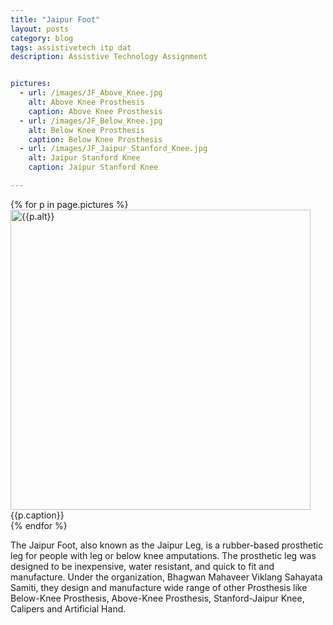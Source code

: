 ```yaml
---
title: "Jaipur Foot"
layout: posts
category: blog
tags: assistivetech itp dat
description: Assistive Technology Assignment


pictures: 
  - url: /images/JF_Above_Knee.jpg
    alt: Above Knee Prosthesis
    caption: Above Knee Prosthesis
  - url: /images/JF_Below_Knee.jpg
    alt: Below Knee Prosthesis
    caption: Below Knee Prosthesis
  - url: /images/JF_Jaipur_Stanford_Knee.jpg
    alt: Jaipur Stanford Knee
    caption: Jaipur Stanford Knee

---
```


{% for p in page.pictures %}
 <img style="width:480px;" src="{{site.assetURL}}{{p.url}}" title="{{p.alt}}" alt="{{p.alt}}"/>
 <span style="display:block;">{{p.caption}}</span>
{% endfor %}

The Jaipur Foot, also known as the Jaipur Leg, is a rubber-based prosthetic leg for people with leg or below knee amputations. The prosthetic leg was designed to be inexpensive, water resistant, and quick to fit and manufacture. Under the organization, Bhagwan Mahaveer Viklang Sahayata Samiti, they design and manufacture wide range of other Prosthesis like Below-Knee Prosthesis, Above-Knee Prosthesis, Stanford-Jaipur Knee, Calipers and Artificial Hand.